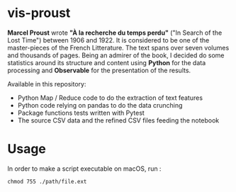 # vis-proust

**Marcel Proust** wrote **"À la recherche du temps perdu"** ("In Search of the Lost Time") between 1906 and 1922. It is considered to be one of the master-pieces of the French Litterature. The text spans over seven volumes and thousands of pages. Being an admirer of the book, I decided do some statistics around its structure and content using **Python** for the data processing and **Observable** for the presentation of the results.

Available in this repository:
- Python Map / Reduce code to do the extraction of text features
- Python code relying on pandas to do the data crunching
- Package functions tests written with Pytest
- The source CSV data and the refined CSV files feeding the notebook

# Usage

In order to make a script executable on macOS, run :

```console
chmod 755 ./path/file.ext
```
